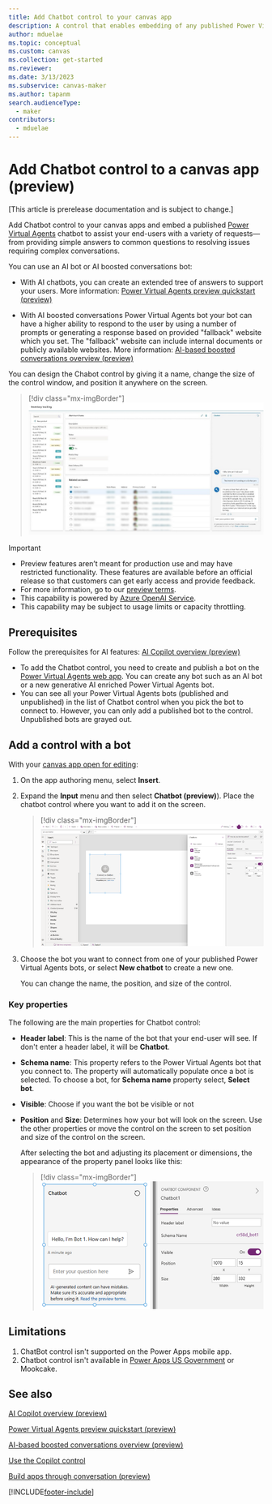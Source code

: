 ```yaml
---
title: Add Chatbot control to your canvas app
description: A control that enables embedding of any published Power Virtual Agent (PVA) bot into Power Apps for end-user.
author: mduelae
ms.topic: conceptual
ms.custom: canvas
ms.collection: get-started
ms.reviewer: 
ms.date: 3/13/2023
ms.subservice: canvas-maker
ms.author: tapanm
search.audienceType: 
  - maker
contributors:
  - mduelae
---
```


# Add Chatbot control to a canvas app (preview)

[This article is prerelease documentation and is subject to change.]

Add Chatbot control to your canvas apps and embed a published [Power Virtual Agents](/power-virtual-agents/fundamentals-what-is-power-virtual-agents) chatbot to assist your end-users with a variety of requests&mdash;from providing simple answers to common questions to resolving issues requiring complex conversations. 

You can use an AI bot or AI boosted conversations bot:

- With AI chatbots, you can create an extended tree of answers to support your users. More information:  [Power Virtual Agents preview quickstart (preview)](/power-virtual-agents/preview/quickstart)

- With AI boosted conversations Power Virtual Agents bot your bot can have a higher ability to respond to the user by using a number of prompts or generating a response based on provided "fallback" website which you set. The "fallback" website can include internal documents or publicly available websites. More information: [AI-based boosted conversations overview (preview)](/power-virtual-agents/nlu-gpt-overview)


You can design the Chabot control by giving it a name, change the size of the control window, and position it anywhere on the screen.


> [!div class="mx-imgBorder"]
> ![Sample Chabot control in a canvas app.](media/chatbot-control/ai-chatbot-control-1.png)


> [!IMPORTANT]
> - Preview features aren’t meant for production use and may have restricted functionality. These features are available before an official release so that customers can get early access and provide feedback.
> - For more information, go to our [preview terms](https://go.microsoft.com/fwlink/?linkid=2189520).
> - This capability is powered by [ Azure OpenAI Service](/azure/cognitive-services/openai/overview).
> - This capability  may be subject to usage limits or capacity throttling.


## Prerequisites 

Follow the prerequisites for AI features: [AI Copilot overview (preview)](ai-overview.md)
- To add the Chatbot control, you need to create and publish a bot on the [Power Virtual Agents web app](/power-virtual-agents/fundamentals-what-is-power-virtual-agents-portal). You can create any bot such as an AI bot or a new generative AI enriched Power Virtual Agents bot.
- You can see all your Power Virtual Agents bots (published and unpublished) in the list of Chatbot control when you pick the bot to connect to. However, you can only add a published bot to the control. Unpublished bots are grayed out.


## Add a control with a bot

With your [canvas app open for editing](edit-app.md):

1. On the app authoring menu, select **Insert**.
2. Expand the **Input** menu and then select **Chatbot (preview)**). Place the chatbot control where you want to add it on the screen. 

   > [!div class="mx-imgBorder"]
   > ![Add the Chatbot control.](media/chatbot-control/ai-chatbot-control-3.png)

3. Choose the bot you want to connect from one of your published Power Virtual Agents bots, or select **New chatbot** to create a new one.

    You can change the name, the position, and size of the control.

### Key properties 

The following are the main properties for Chatbot control: 

- **Header label**: This is the name of the bot that your end-user will see. If don't enter a header label, it will be **Chatbot**.

- **Schema name**: This property refers to the Power Virtual Agents bot that you connect to. The property will automatically populate once a bot is selected. To choose a bot, for **Schema name** property select, **Select bot**.

- **Visible**: Choose if you want the bot be visible or not
  
- **Position** and **Size**: Determines how your bot will look on the screen. Use the other properties or move the control on the screen to set position and size of the control on the screen.

  After selecting the bot and adjusting its placement or dimensions, the appearance of the property panel looks like this:

  > [!div class="mx-imgBorder"]
  > ![Add schema name.](media/chatbot-control/ai-chatbot-control-4.png)


## Limitations

1. ChatBot control isn't supported on the Power Apps mobile app.
2. Chatbot control isn't available in [Power Apps US Government](/power-platform/admin/powerapps-us-government) or Mookcake.

## See also

[AI Copilot overview (preview)](ai-overview.md)

[Power Virtual Agents preview quickstart (preview)](/power-virtual-agents/preview/quickstart)

[AI-based boosted conversations overview (preview)](/power-virtual-agents/nlu-gpt-overview)

[Use the Copilot control](add-ai-copilot.md)

[Build apps through conversation (preview)](ai-conversations-create-app.md)





 


[!INCLUDE[footer-include](../../includes/footer-banner.md)]
